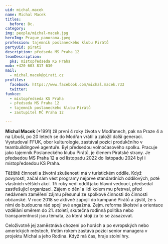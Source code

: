 ```yaml
---
uid: michal.macek
name: Michal Macek
titles:
  before: Bc.
category:
img: people/michal-macek.jpg
heroImg: Prague_panorama.jpeg
profession: tajemník poslaneckého klubu Pirátů
partyUid: pirati
description: předseda MS Praha 12
teamDescription: 
  pks: místopředseda KS Praha
mob: +420 603 817 630
mail:
  - michal.macek@pirati.cz
profiles:
  facebook: https://www.facebook.com/michal.macek.733
  twitter: 
funkce:
  - místopředseda KS Praha
  - předseda MS Praha 12
  - tajemník poslaneckého klubu Pirátů
  - zastupitel MČ Praha 12

---
```


**Michal Macek** (*1991) žil první 4 roky života v Modřanech, pak na Praze 4 a na Libuši, po 20 letech se do Modřan vrátil a založil další generaci. Vystudoval FFUK, obor kulturologie, zastával pozici produkčního v teambuildingové agentuře. Byl předsedou volnočasového spolku. Pracuje jako tajemník Poslaneckého klubu Pirátů, je členem Pirátské strany. Je předsedou MS Praha 12 a od listopadu 2022 do listopadu 2024 byl i místopředsedou KS Praha. 

Těžiště činnosti a životní zkušenosti má v turistickém oddíle. Když povyrostl, začal sám vést programy nejprve standardních oddílových, poté vlastních větších akcí. Tři roky vedl oddíl jako hlavní vedoucí, předsedal zastřešující organizaci. Zájem o dění a lidi kolem mu přetrval, před nedávnem zaměření zájmu přesunul ze spolkové činnosti do činnosti občanské. V roce 2018 se aktivně zapojil do kampaně Pirátů a zjistil, že s nimi do budoucna rád spojí své angažmá. Zejm. reforma školství a orientace vzdělání směrem do 21. století, skutečná rodinná politika nebo transparentnost jsou témata, za která stojí za to se zasazovat.

Celoživotně jej zaměstnává chození po horách a po evropských nebo amerických městech, třetím rokem zastává pozici senior managera v projektu Michal a jeho Rodina. Když má čas, hraje stolní hry.
